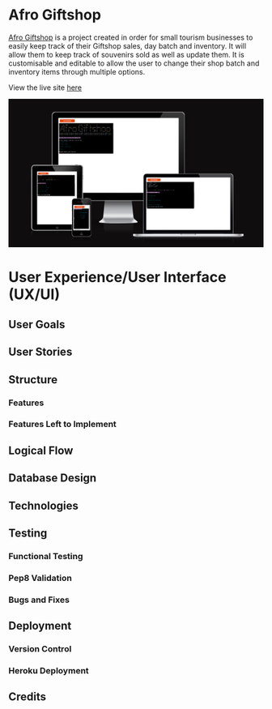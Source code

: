 # Afro Giftshop
[Afro Giftshop](https://afro-giftshop-4485fce00cde.herokuapp.com/) is a project created in order for small tourism businesses to easily keep track of their Giftshop sales, day batch and inventory. It will allow them to keep track of souvenirs sold as well as update them.
It is customisable and editable to allow the user to change their shop batch and inventory items through multiple options.

View the live site [here](https://afro-giftshop-4485fce00cde.herokuapp.com/)

![Mockup](docs/test/Responsiveness.png)

# User Experience/User Interface (UX/UI)  


## User Goals


## User Stories 


## Structure


### Features


### Features Left to Implement


## Logical Flow


## Database Design


## Technologies


## Testing

### Functional Testing

### Pep8 Validation

### Bugs and Fixes


## Deployment

### Version Control

### Heroku Deployment

## Credits